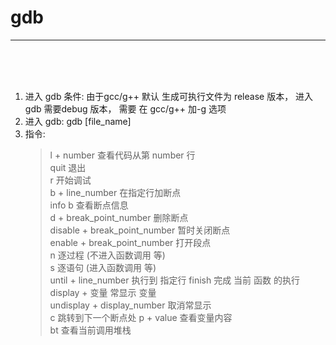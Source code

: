 # gdb

*** 


<br>
<br>
<br>

1. 进入 gdb 条件: 由于gcc/g++ 默认 生成可执行文件为 release 版本， 进入 gdb 需要debug 版本， 需要 在 gcc/g++ 加-g 选项 <br>
2. 进入 gdb: gdb \[file_name\] <br>
3. 指令:  <br>
    > l + number 查看代码从第 number 行 <br>
    > quit 退出 <br>
    > r 开始调试 <br>
    > b + line_number 在指定行加断点 <br>
    > info b 查看断点信息 <br>
    > d + break_point_number 删除断点 <br>
    > disable + break_point_number 暂时关闭断点 <br>
    > enable + break_point_number 打开段点 <br>
    > n 逐过程 (不进入函数调用 等) <br>
    > s 逐语句 (进入函数调用 等) <br>
    > until + line_number 执行到 指定行
    > finish 完成 当前 函数 的执行 <br>
    > display + 变量 常显示 变量 <br>
    > undisplay + display_number 取消常显示 <br>
    > c  跳转到下一个断点处
    > p + value 查看变量内容 <br>
    > bt 查看当前调用堆栈
